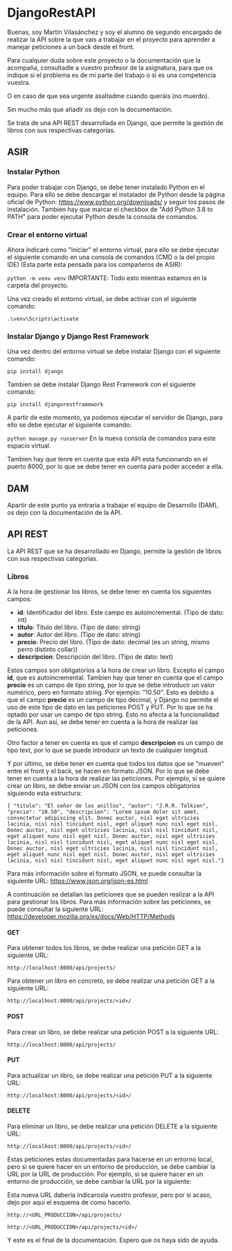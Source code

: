 # DjangoRestAPI
Buenas, soy Martín Vilasánchez y soy el alumno de segundo encargado de realizar la API sobre la que vais a trabajar en el proyecto para aprender a manejar peticiones a un back desde el front.

Para cualquier duda sobre este proyecto o la documentación que la acompaña, consultadle a vuestro profesor de la asignatura, para que os indique si el problema es de mi parte del trabajo o si es una competencia vuestra.

O en caso de que sea urgente asaltadme cuando queráis (no muerdo).

Sin mucho más que añadir os dejo con la documentación.

Se trata de una API REST desarrollada en Django, que permite la gestión de libros con sus respectivas categorías.


## ASIR

### Instalar Python

Para poder trabajar con Django, se debe tener instalado Python en el equipo. Para ello se debe descargar el instalador de Python desde la página oficial de Python: https://www.python.org/downloads/ y seguir los pasos de instalación. Tambien hay que marcar el checkbox de "Add Python 3.8 to PATH" para poder ejecutar Python desde la consola de comandos.

### Crear el entorno virtual

Ahora indicaré como "iniciar" el entorno virtual, para ello se debe ejecutar el siguiente comando en una consola de comandos (CMD o la del propio IDE) (Esta parte esta pensada para los compañeros de ASIR):

``` python -m venv venv ``` IMPORTANTE: Todo esto mientras estamos en la carpeta del proyecto.

Una vez creado el entorno virtual, se debe activar con el siguiente comando:

``` .\venv\Scripts\activate ``` 

### Instalar Django y Django Rest Framework

Una vez dentro del entorno virtual se debe instalar Django con el siguiente comando:

``` pip install django ``` 

Tambien se debe instalar Django Rest Framework con el siguiente comando:

``` pip install djangorestframework ``` 

A partir de este momento, ya podemos ejecutar el servidor de Django, para ello se debe ejecutar el siguiente comando:

``` python manage.py runserver ``` En la nueva consola de comandos para este espacio virtual.

Tambien hay que tenre en cuenta que esta API esta funcionando en el puerto 8000, por lo que se debe tener en cuenta para poder acceder a ella.

## DAM

Apartir de este punto ya entraria a trabajar el equipo de Desarrollo (DAM), os dejo con la documentación de la API.

## API REST

La API REST que se ha desarrollado en Django, permite la gestión de libros con sus respectivas categorías.

### Libros

A la hora de gestionar los libros, se debe tener en cuenta los siguientes campos:

- **id**: Identificador del libro. Este campo es autoincremental. (Tipo de dato: int)
- **titulo**: Título del libro. (Tipo de dato: string)
- **autor**: Autor del libro. (Tipo de dato: string)
- **precio**: Precio del libro. (Tipo de dato: decimal (es un string, mismo perro distinto collar))
- **descripcion**: Descripción del libro. (Tipo de dato: text)

Estos campos son obligatorios a la hora de crear un libro. Excepto el campo **id**, que es autoincremental.
Tambien hay que tener en cuenta que el campo **precio** es un campo de tipo string, por lo que se debe introducir un valor numérico, pero en formato string. Por ejemplo: "10.50". Esto es debido a que el campo **precio** es un campo de tipo decimal, y Django no permite el uso de este tipo de dato en las peticiones POST y PUT. Por lo que se ha optado por usar un campo de tipo string. Esto no afecta a la funcionalidad de la API. Aun así, se debe tener en cuenta a la hora de realizar las peticiones.

Otro factor a tener en cuenta es que el campo **descripcion** es un campo de tipo text, por lo que se puede introducir un texto de cualquier longitud.

Y por último, se debe tener en cuenta que todos los datos que se "mueven" entre el front y el back, se hacen en formato JSON. Por lo que se debe tener en cuenta a la hora de realizar las peticiones. Por ejemplo, si se quiere crear un libro, se debe enviar un JSON con los campos obligatorios siguiendo esta estructura: 
    
``` { "titulo": "El señor de los anillos", "autor": "J.R.R. Tolkien", "precio": "10.50", "descripcion": "Lorem ipsum dolor sit amet, consectetur adipiscing elit. Donec auctor, nisl eget ultricies lacinia, nisl nisl tincidunt nisl, eget aliquet nunc nisl eget nisl. Donec auctor, nisl eget ultricies lacinia, nisl nisl tincidunt nisl, eget aliquet nunc nisl eget nisl. Donec auctor, nisl eget ultricies lacinia, nisl nisl tincidunt nisl, eget aliquet nunc nisl eget nisl. Donec auctor, nisl eget ultricies lacinia, nisl nisl tincidunt nisl, eget aliquet nunc nisl eget nisl. Donec auctor, nisl eget ultricies lacinia, nisl nisl tincidunt nisl, eget aliquet nunc nisl eget nisl."} ```

Para más información sobre el formato JSON, se puede consultar la siguiente URL: https://www.json.org/json-es.html   

A continuación se detallan las peticiones que se pueden realizar a la API para gestionar los libros. Para más información sobre las peticiones, se puede consultar la siguiente URL: https://developer.mozilla.org/es/docs/Web/HTTP/Methods

#### GET

Para obtener todos los libros, se debe realizar una petición GET a la siguiente URL:

``` http://localhost:8000/api/projects/ ```

Para obtener un libro en concreto, se debe realizar una petición GET a la siguiente URL:

``` http://localhost:8000/api/projects/<id>/ ```
#### POST

Para crear un libro, se debe realizar una petición POST a la siguiente URL:

``` http://localhost:8000/api/projects/ ```
#### PUT

Para actualizar un libro, se debe realizar una petición PUT a la siguiente URL:

``` http://localhost:8000/api/projects/<id>/ ```
#### DELETE

Para eliminar un libro, se debe realizar una petición DELETE a la siguiente URL:

``` http://localhost:8000/api/projects/<id>/ ```

Estas peticiones estas documentadas para hacerse en un entorno local, pero si se quiere hacer en un entorno de producción, se debe cambiar la URL por la URL de producción. Por ejemplo, si se quiere hacer en un entorno de producción, se debe cambiar la URL por la siguiente:

Esta nueva URL daberia indicarosla vuestro profesor, pero por si acaso, dejo por aquí el esquema de como hacerlo.

``` http://<URL_PRODUCCION>/api/projects/ ```

``` http://<URL_PRODUCCION>/api/projects/<id>/ ```

Y este es el final de la documentación. Espero que os haya sido de ayuda.